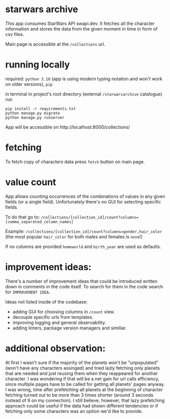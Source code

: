 # starwars archive
This app consumes StarWars API swapi.dev.
It fetches all the character information and stores the data from the given moment in time in form of csv files.

Main page is accessible at the `/collections` url.

# running locally

required: `python 3.10` (app is using modern typing notation and won't work on older versions), `pip`

in terminal in project's root directory (external `/starwarsarchive` catalogue) run

```
pip install -r requirements.txt
python manage.py migrate
python manage.py runserver
```

App will be accessible on http://localhost:8000/collections/

# fetching

To fetch copy of characters data press `fetch` button on main page.

# value count

App allows counting occurrences of the combinations of values in any given fields (or a single field).
Unfortunately there's no GUI for selecting specific fields. 

To do that go to:
`/collections/[collection_id]/count?columns=[comma_separated_column_names]`

Example:
`/collections/[collection_id]/count?columns=gender,hair_color` (the most popular `hair_color` for both males and females is `none`!)

If no columns are provided `homeworld` and `birth_year` are used as defaults.

# improvement ideas:

There's a number of improvement ideas that could be introduced written down in comments in the code itself.
To search for them in the code search for `IMPROVEMENT IDEA`.

Ideas not listed inside of the codebase:

- adding GUI for choosing columns in `/count` view.
- decouple specific urls from templates. 
- improving logging and general observability.
- adding linters, package version managers and similiar.

# additional observation:

At first I wasn't sure if the majority of the planets won't be "unpopulated" (won't have any characters assinged) 
and tried lazly fetching only planets that are needed and just reusing them when they reappeared for another character. 
I was wondering if that will be a net gain for url calls efficiency, since multiple pages have to be called for getting 
all planets' pages anyway. I was wrong, time after prefetching all planets at the beginning of character fetching turned 
out to be more than 3 times shorter (around 3 seconds instead of 9 on my connection). I still believe, however, that lazy
prefetching approach could be useful if the data had shown different tendencies or if fetching only some characters 
was an option we'd like to provide. 